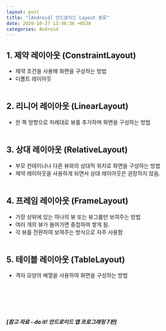 ```yaml
---
layout: post
title: "[Android] 안드로이드 Layout 종류"
date: 2020-10-27 13:48:36 +0530
categories: Android
---
```


## 1. 제약 레이아웃 (ConstraintLayout)

-   제약 조건을 사용해 화면을 구성하는 방법
-   디폴트 레이아웃
    <br/><br/>

## 2. 리니어 레이아웃 (LinearLayout)

-   한 쪽 방향으로 차례대로 뷰를 추가하며 화면을 구성하는 방법
    <br/><br/>

## 3. 상대 레이아웃 (RelativeLayout)

-   부모 컨테이너나 다른 뷰와의 상대적 위치로 화면을 구성하는 방법
-   제약 레이아웃을 사용하게 되면서 상대 레이아웃은 권장하지 않음.
    <br/><br/>

## 4. 프레임 레이아웃 (FrameLayout)

-   가장 상위에 있는 하나의 뷰 또는 뷰그룹만 보여주는 방법
-   여러 개의 뷰가 들어가면 중첩하여 쌓게 됨.
-   각 뷰를 전환하여 보여주는 방식으로 자주 사용함
    <br/><br/>

## 5. 테이블 레이아웃 (TableLayout)

-   격자 모양의 배열을 사용하여 화면을 구성하는 방법

<br/><br/><br/><br/>

##### [참고 자료 - do it! 안드로이드 앱 프로그래밍 7판]
